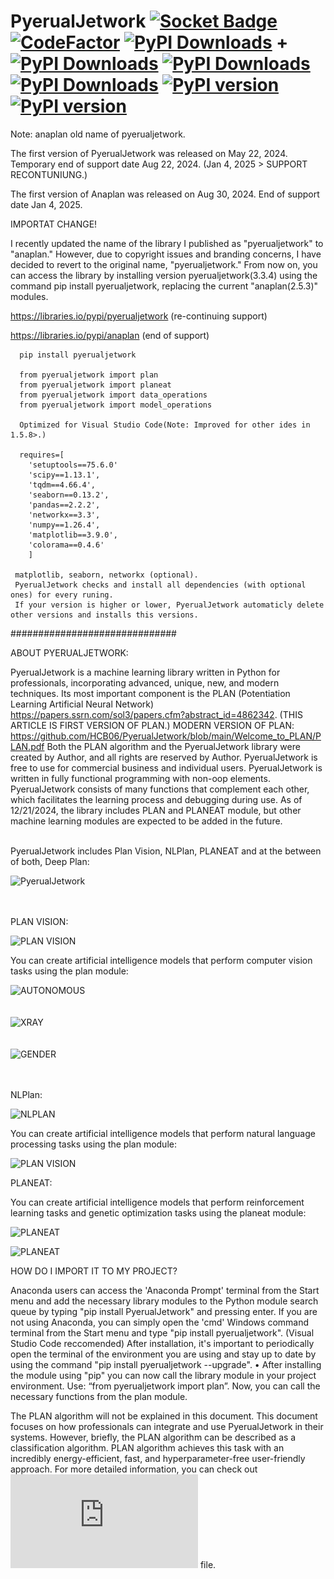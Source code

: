 # PyerualJetwork [![Socket Badge](https://socket.dev/api/badge/pypi/package/anaplan/2.5.3?artifact_id=tar-gz)](https://socket.dev/pypi/package/anaplan/overview/2.5.0/tar-gz) [![CodeFactor](https://www.codefactor.io/repository/github/hcb06/PyerualJetwork/badge)](https://www.codefactor.io/repository/github/hcb06/PyerualJetwork) [![PyPI Downloads](https://static.pepy.tech/badge/PyerualJetwork)](https://pepy.tech/projects/PyerualJetwork) + [![PyPI Downloads](https://static.pepy.tech/badge/anaplan)](https://pepy.tech/projects/pyerualjetwork) [![PyPI Downloads](https://static.pepy.tech/badge/anaplan/month)](https://pepy.tech/projects/anaplan) [![PyPI Downloads](https://static.pepy.tech/badge/anaplan/week)](https://pepy.tech/projects/anaplan) [![PyPI version](https://img.shields.io/pypi/v/anaplan.svg)](https://pypi.org/project/anaplan/) [![PyPI version](https://img.shields.io/pypi/v/pyerualjetwork.svg)](https://pypi.org/project/pyerualjetwork/)

Note: anaplan old name of pyerualjetwork.


The first version of PyerualJetwork was released on May 22, 2024. Temporary end of support date Aug 22, 2024. (Jan 4, 2025 > SUPPORT RECONTUNIUNG.)

The first version of Anaplan was released on Aug 30, 2024. End of support date Jan 4, 2025.


IMPORTAT CHANGE!

I recently updated the name of the library I published as "pyerualjetwork" to "anaplan." However, due to copyright issues and branding concerns, I have decided to revert to the original name, "pyerualjetwork." From now on, you can access the library by installing version pyerualjetwork(3.3.4) using the command pip install pyerualjetwork, replacing the current "anaplan(2.5.3)" modules.

https://libraries.io/pypi/pyerualjetwork (re-continuing support)

https://libraries.io/pypi/anaplan (end of support)

      pip install pyerualjetwork
      
      from pyerualjetwork import plan
      from pyerualjetwork import planeat
      from pyerualjetwork import data_operations
      from pyerualjetwork import model_operations

      Optimized for Visual Studio Code(Note: Improved for other ides in 1.5.8>.)
      
      requires=[
        'setuptools==75.6.0'
 	    'scipy==1.13.1',
	    'tqdm==4.66.4',
	    'seaborn==0.13.2',
	    'pandas==2.2.2',
	    'networkx==3.3',
	    'numpy==1.26.4',
	    'matplotlib==3.9.0',
	    'colorama==0.4.6'
        ]

     matplotlib, seaborn, networkx (optional).
     PyerualJetwork checks and install all dependencies (with optional ones) for every runing.
     If your version is higher or lower, PyerualJetwork automaticly delete other versions and installs this versions.
          
##############################

ABOUT PYERUALJETWORK:

PyerualJetwork is a machine learning library written in Python for professionals, incorporating advanced, unique, new, and modern techniques. Its most important component is the PLAN (Potentiation Learning Artificial Neural Network) https://papers.ssrn.com/sol3/papers.cfm?abstract_id=4862342. (THIS ARTICLE IS FIRST VERSION OF PLAN.) MODERN VERSION OF PLAN: https://github.com/HCB06/PyerualJetwork/blob/main/Welcome_to_PLAN/PLAN.pdf
Both the PLAN algorithm and the PyerualJetwork library were created by Author, and all rights are reserved by Author.
PyerualJetwork is free to use for commercial business and individual users. PyerualJetwork is written in fully functional programming with non-oop elements. PyerualJetwork consists of many functions that complement each other, which facilitates the learning process and debugging during use.
As of 12/21/2024, the library includes PLAN and PLANEAT module, but other machine learning modules are expected to be added in the future.
<br><br>

PyerualJetwork includes Plan Vision, NLPlan, PLANEAT and at the between of both, Deep Plan:<br>

![PyerualJetwork](https://github.com/HCB06/PyerualJetwork/blob/main/Media/PyerualJetwork.jpg)<br><br><br>

PLAN VISION:<br>

![PLAN VISION](https://github.com/HCB06/PyerualJetwork/blob/main/Media/PlanVision.jpg)

You can create artificial intelligence models that perform computer vision tasks using the plan module:<br>

![AUTONOMOUS](https://github.com/HCB06/PyerualJetwork/blob/main/Media/autonomous.gif)<br><br><br>
![XRAY](https://github.com/HCB06/PyerualJetwork/blob/main/Media/chest_xray.png)<br><br><br>
![GENDER](https://github.com/HCB06/PyerualJetwork/blob/main/Media/gender_classification.png)<br><br><br>

NLPlan:<br>

![NLPLAN](https://github.com/HCB06/PyerualJetwork/blob/main/Media/NLPlan.jpg)<br>

You can create artificial intelligence models that perform natural language processing tasks using the plan module:

![PLAN VISION](https://github.com/HCB06/PyerualJetwork/blob/main/Media/NLP.gif)

PLANEAT:<br>

You can create artificial intelligence models that perform reinforcement learning tasks and genetic optimization tasks using the planeat module:

![PLANEAT](https://github.com/HCB06/PyerualJetwork/blob/main/Media/PLANEAT_1.gif)<br>

![PLANEAT](https://github.com/HCB06/PyerualJetwork/blob/main/Media/PLANEAT_2.gif)<br>


HOW DO I IMPORT IT TO MY PROJECT?

Anaconda users can access the 'Anaconda Prompt' terminal from the Start menu and add the necessary library modules to the Python module search queue by typing "pip install PyerualJetwork" and pressing enter. If you are not using Anaconda, you can simply open the 'cmd' Windows command terminal from the Start menu and type "pip install pyerualjetwork". (Visual Studio Code reccomended) After installation, it's important to periodically open the terminal of the environment you are using and stay up to date by using the command "pip install pyerualjetwork --upgrade".
•
After installing the module using "pip" you can now call the library module in your project environment. Use: “from pyerualjetwork import plan”. Now, you can call the necessary functions from the plan module.

The PLAN algorithm will not be explained in this document. This document focuses on how professionals can integrate and use PyerualJetwork in their systems. However, briefly, the PLAN algorithm can be described as a classification algorithm. PLAN algorithm achieves this task with an incredibly energy-efficient, fast, and hyperparameter-free user-friendly approach. For more detailed information, you can check out ![PyerualJetwork USER MANUEL](https://github.com/HCB06/PyerualJetwork/blob/main/Welcome_to_PyerualJetwork/PYERUALJETWORK_USER_MANUEL_AND_LEGAL_INFORMATION(EN).pdf) file.
